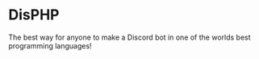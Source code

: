 # DisPHP
The best way for anyone to make a Discord bot in one of the worlds best programming languages!
